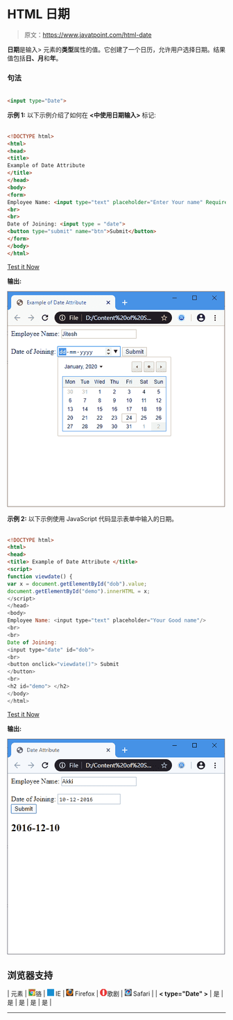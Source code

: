 # HTML 日期

> 原文：<https://www.javatpoint.com/html-date>

**日期**是输入> 元素的**类型**属性的值。它创建了一个日历，允许用户选择日期。结果值包括**日、月**和**年**。

### 句法

```html

<input type="Date">

```

**示例 1:** 以下示例介绍了如何在 **<中使用日期输入>** 标记:

```html

<!DOCTYPE html> 
<html>
<head> 
<title>
Example of Date Attribute
</title>
</head>
<body> 
<form> 
Employee Name: <input type="text" placeholder="Enter Your name" Required>
<br>
<br>
Date of Joining: <input type = "date"> 
<button type="submit" name="btn">Submit</button>
</form> 
</body>
</html>  

```

[Test it Now](https://www.javatpoint.com/oprweb/test.jsp?filename=html-date)

**输出:**

![HTML Date](img/78a6cdc543e26ca3ab362c79c1bdbb8a.png)

**示例 2:** 以下示例使用 JavaScript 代码显示表单中输入的日期。

```html

<!DOCTYPE html>
<html> 
<head> 
<title> Example of Date Attribute </title> 
<script> 
function viewdate() { 
var x = document.getElementById("dob").value; 
document.getElementById("demo").innerHTML = x; 
</script> 
</head> 
<body> 
Employee Name: <input type="text" placeholder="Your Good name"/> 
<br>
<br>
Date of Joining: 
<input type="date" id="dob">
<br> 
<button onclick="viewdate()"> Submit 
</button> 
<br>
<h2 id="demo"> </h2> 
</body> 
</html>

```

[Test it Now](https://www.javatpoint.com/oprweb/test.jsp?filename=html-date2)

**输出:**

![HTML Date](img/aa99d0d0c284ac6cebf04c8dc5f9a6db.png)

## 浏览器支持

| 元素 | ![chrome browser](img/4fbdc93dc2016c5049ed108e7318df19.png)铬 | ![ie browser](img/83dd23df1fe8373fd5bf054b2c1dd88b.png) IE | ![firefox browser](img/4f001fff393888a8a807ed29b28145d1.png) Firefox | ![opera browser](img/6cad4a592cc69a052056a0577b4aac65.png)歌剧 | ![safari browser](img/a0f6a9711a92203c5dc5c127fe9c9fca.png) Safari |
| **< type="Date" >** | 是 | 是 | 是 | 是 | 是 |

* * *